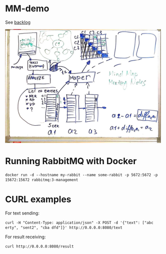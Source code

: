# MM-demo

See [backlog](https://docs.google.com/spreadsheets/d/1uTqkZLnjPkgGWoH3Vkg3unEWrG3S-EqRwAIhGvOchUg/edit?usp=sharing) 

<img src="notes/boadr1.jpg" alt="Boadr1">

# Running RabbitMQ with Docker
```
docker run -d --hostname my-rabbit --name some-rabbit -p 5672:5672 -p 15672:15672 rabbitmq:3-management
```

# CURL examples

For text sending:
```
curl -H "Content-Type: application/json" -X POST -d '{"text": ["abc erty", "sent2", "cba dfd"]}' http://0.0.0.0:8080/text
```
For result receiving:
```
curl http://0.0.0.0:8080/result
```
